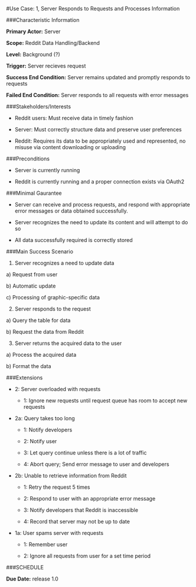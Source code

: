 #Use Case: 1, Server Responds to Requests and Processes Information

###Characteristic Information

**Primary Actor:** Server

**Scope:** Reddit Data Handling/Backend

**Level:** Background (?)

**Trigger:** Server recieves request

**Success End Condition:** Server remains updated and promptly responds to requests

**Failed End Condition:** Server responds to all requests with error messages

###Stakeholders/Interests

 * Reddit users: Must receive data in timely fashion

 * Server: Must correctly structure data and preserve user preferences

 * Reddit: Requires its data to be appropriately used and represented, no misuse via content downloading or uploading
 
###Preconditions

 * Server is currently running

 * Reddit is currently running and a proper connection exists via OAuth2

###Minimal Gaurantee

 * Server can receive and process requests, and respond with appropriate error messages or data obtained successfully.

 * Server recognizes the need to update its content and will attempt to do so

 * All data successfully required is correctly stored

###Main Success Scenario

1. Server recognizes a need to update data

 a) Request from user

 b) Automatic update

 c) Processing of graphic-specific data

2. Server responds to the request

 a) Query the table for data

 b) Request the data from Reddit

3. Server returns the acquired data to the user

 a) Process the acquired data

 b) Format the data 
 

###Extensions

 * 2: Server overloaded with requests
 
   + 1: Ignore new requests until request queue has room to accept new requests
   
 * 2a: Query takes too long
 
   + 1: Notify developers
   
   + 2: Notify user
   
   + 3: Let query continue unless there is a lot of traffic
   
   + 4: Abort query; Send error message to user and developers 

 * 2b: Unable to retrieve information from Reddit
 
   + 1: Retry the request 5 times
   
   + 2: Respond to user with an appropriate error message
   
   + 3: Notify developers that Reddit is inaccessible
   
   + 4: Record that server may not be up to date
  
 * 1a: User spams server with requests

   + 1: Remember user
   
   + 2: Ignore all requests from user for a set time period
   
###SCHEDULE
   
**Due Date:** release 1.0
